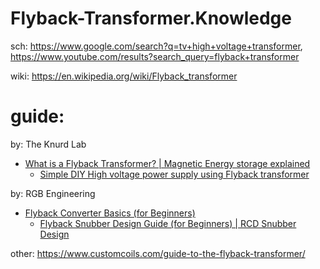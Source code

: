 # Flyback-Transformer.Knowledge
sch: https://www.google.com/search?q=tv+high+voltage+transformer, https://www.youtube.com/results?search_query=flyback+transformer

wiki: https://en.wikipedia.org/wiki/Flyback_transformer

# guide:
by: The Knurd Lab
- [What is a Flyback Transformer? | Magnetic Energy storage explained](https://youtu.be/VfSc15_XjiQ)
  - [Simple DIY High voltage power supply using Flyback transformer](https://youtu.be/_V_dtfKd4Y0)

by: RGB Engineering
- [Flyback Converter Basics (for Beginners)](https://youtu.be/4HQli7sg9V4)
  - [Flyback Snubber Design Guide (for Beginners) | RCD Snubber Design](\https://youtu.be/3xYXGORIprk) 

other:
https://www.customcoils.com/guide-to-the-flyback-transformer/
